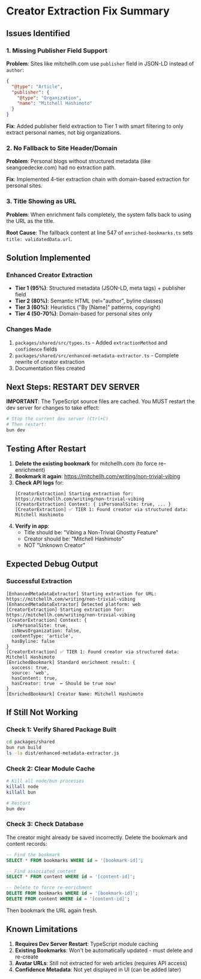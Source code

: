 # Creator Extraction Fix Summary

## Issues Identified

### 1. Missing Publisher Field Support
**Problem**: Sites like mitchellh.com use `publisher` field in JSON-LD instead of `author`:
```json
{
  "@type": "Article",
  "publisher": {
    "@type": "Organization",
    "name": "Mitchell Hashimoto"
  }
}
```

**Fix**: Added publisher field extraction to Tier 1 with smart filtering to only extract personal names, not big organizations.

### 2. No Fallback to Site Header/Domain
**Problem**: Personal blogs without structured metadata (like seangoedecke.com) had no extraction path.

**Fix**: Implemented 4-tier extraction chain with domain-based extraction for personal sites.

### 3. Title Showing as URL
**Problem**: When enrichment fails completely, the system falls back to using the URL as the title.

**Root Cause**: The fallback content at line 547 of `enriched-bookmarks.ts` sets `title: validatedData.url`.

## Solution Implemented

### Enhanced Creator Extraction
- **Tier 1 (95%)**: Structured metadata (JSON-LD, meta tags) + publisher field
- **Tier 2 (80%)**: Semantic HTML (rel="author", byline classes)
- **Tier 3 (60%)**: Heuristics ("By [Name]" patterns, copyright)
- **Tier 4 (50-70%)**: Domain-based for personal sites only

### Changes Made
1. `packages/shared/src/types.ts` - Added `extractionMethod` and `confidence` fields
2. `packages/shared/src/enhanced-metadata-extractor.ts` - Complete rewrite of creator extraction
3. Documentation files created

## Next Steps: RESTART DEV SERVER

**IMPORTANT**: The TypeScript source files are cached. You MUST restart the dev server for changes to take effect:

```bash
# Stop the current dev server (Ctrl+C)
# Then restart:
bun dev
```

## Testing After Restart

1. **Delete the existing bookmark** for mitchellh.com (to force re-enrichment)
2. **Bookmark it again**: https://mitchellh.com/writing/non-trivial-vibing
3. **Check API logs** for:
   ```
   [CreatorExtraction] Starting extraction for: https://mitchellh.com/writing/non-trivial-vibing
   [CreatorExtraction] Context: { isPersonalSite: true, ... }
   [CreatorExtraction] ✅ TIER 1: Found creator via structured data: Mitchell Hashimoto
   ```
4. **Verify in app**:
   - Title should be: "Vibing a Non-Trivial Ghostty Feature"
   - Creator should be: "Mitchell Hashimoto"
   - NOT "Unknown Creator"

## Expected Debug Output

### Successful Extraction
```
[EnhancedMetadataExtractor] Starting extraction for URL: https://mitchellh.com/writing/non-trivial-vibing
[EnhancedMetadataExtractor] Detected platform: web
[CreatorExtraction] Starting extraction for: https://mitchellh.com/writing/non-trivial-vibing
[CreatorExtraction] Context: {
  isPersonalSite: true,
  isNewsOrganization: false,
  contentType: 'article',
  hasByline: false
}
[CreatorExtraction] ✅ TIER 1: Found creator via structured data: Mitchell Hashimoto
[EnrichedBookmark] Standard enrichment result: { 
  success: true, 
  source: 'web', 
  hasContent: true, 
  hasCreator: true  ← Should be true now!
}
[EnrichedBookmark] Creator Name: Mitchell Hashimoto
```

## If Still Not Working

### Check 1: Verify Shared Package Built
```bash
cd packages/shared
bun run build
ls -la dist/enhanced-metadata-extractor.js
```

### Check 2: Clear Module Cache
```bash
# Kill all node/bun processes
killall node
killall bun

# Restart
bun dev
```

### Check 3: Check Database
The creator might already be saved incorrectly. Delete the bookmark and content records:
```sql
-- Find the bookmark
SELECT * FROM bookmarks WHERE id = '[bookmark-id]';

-- Find associated content  
SELECT * FROM content WHERE id = '[content-id]';

-- Delete to force re-enrichment
DELETE FROM bookmarks WHERE id = '[bookmark-id]';
DELETE FROM content WHERE id = '[content-id]';
```

Then bookmark the URL again fresh.

## Known Limitations

1. **Requires Dev Server Restart**: TypeScript module caching
2. **Existing Bookmarks**: Won't be automatically updated - must delete and re-create
3. **Avatar URLs**: Still not extracted for web articles (requires API access)
4. **Confidence Metadata**: Not yet displayed in UI (can be added later)
